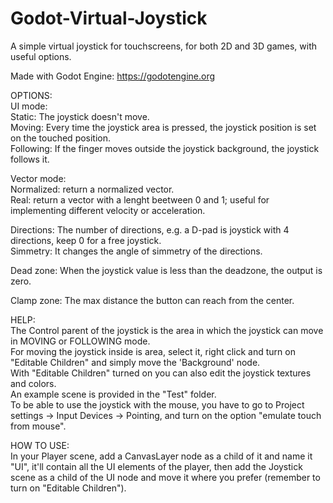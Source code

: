 # Godot-Virtual-Joystick
A simple virtual joystick for touchscreens, for both 2D and 3D games, with useful options.

Made with Godot Engine: https://godotengine.org

OPTIONS:  
UI mode:  
Static: The joystick doesn't move.  
Moving: Every time the joystick area is pressed, the joystick position is set on the touched position.  
Following: If the finger moves outside the joystick background, the joystick follows it.  

Vector mode:  
Normalized: return a normalized vector.  
Real: return a vector with a lenght beetween 0 and 1; useful for implementing different velocity or acceleration.  

Directions: The number of directions, e.g. a D-pad is joystick with 4 directions, keep 0 for a free joystick.  
Simmetry: It changes the angle of simmetry of the directions.  

Dead zone: When the joystick value is less than the deadzone, the output is zero.  

Clamp zone: The max distance the button can reach from the center.  

HELP:  
The Control parent of the joystick is the area in which the joystick can move in MOVING or FOLLOWING mode.  
For moving the joystick inside is area, select it, right click and turn on "Editable Children" and simply move the 'Background' node.  
With "Editable Children" turned on you can also edit the joystick textures and colors.  
An example scene is provided in the "Test" folder.  
To be able to use the joystick with the mouse, you have to go to Project settings -> Input Devices -> Pointing, and turn on the option "emulate touch from mouse".  

HOW TO USE:  
In your Player scene, add a CanvasLayer node as a child of it and name it "UI", it'll contain all the UI elements of the player, then add the Joystick scene as a child of the UI node and move it where you prefer (remember to turn on "Editable Children"). 
